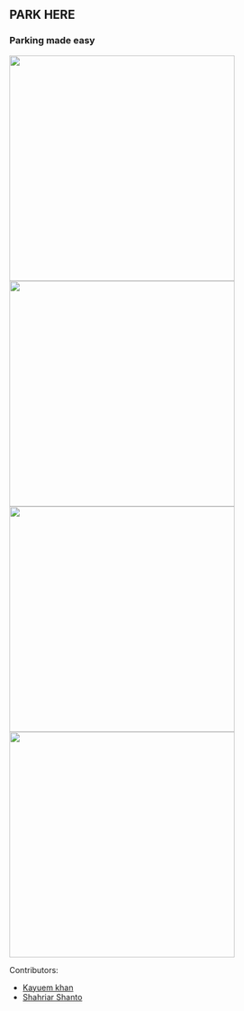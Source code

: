 ## PARK HERE

### Parking made easy

<img width=400 src="https://i.imgur.com/gD84DUE.png"> <img width=400 src="https://i.imgur.com/ZYvGLlo.png"> <img width=400 src="https://i.imgur.com/2PmbnMw.png"> <img width=400 src="https://i.imgur.com/HGmqORg.png">

Contributors:
* [Kayuem khan](https://github.com/Kayuemkhan)
* [Shahriar Shanto](https://github.com/ShahriarShanto)
